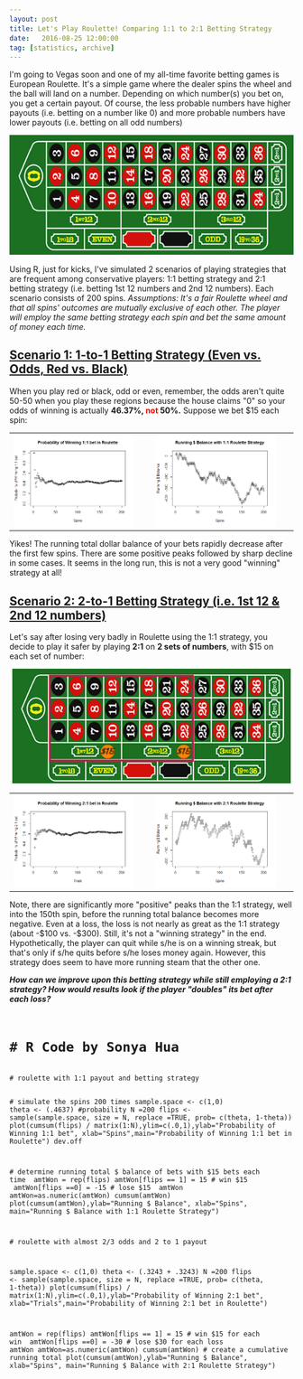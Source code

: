 ```yaml
---
layout: post
title: Let's Play Roulette! Comparing 1:1 to 2:1 Betting Strategy
date:   2016-08-25 12:00:00
tag: [statistics, archive]
---
```

<html>
<head><link rel="stylesheet" href="/css/main.css">
</head>
<body>
<p> I'm going to Vegas soon and one of my all-time favorite betting games is European Roulette. It's a simple game where the dealer spins the wheel and the ball will land on a number. Depending on which number(s) you bet on, you get a certain payout. Of course, the less probable numbers have higher payouts (i.e. betting on a number like 0) and more probable numbers have lower payouts (i.e. betting on all odd numbers)
<div align ="center"><img src="/images/postimages/roulette-board.jpg"></div>
</p>

<p> Using R, just for kicks, I've simulated 2 scenarios of playing strategies that are frequent among conservative players: 1:1 betting strategy and 2:1 betting strategy (i.e. betting 1st 12 numbers and 2nd 12 numbers). Each scenario consists of 200 spins. <i>Assumptions: It's a fair Roulette wheel and that all spins' outcomes are mutually exclusive of each other. The player will employ the same betting strategy each spin and bet the same amount of money each time.</i>

<h2><u>Scenario 1: 1-to-1 Betting Strategy (Even vs. Odds, Red vs. Black)</u></h2>

<p>When you play red or black, odd or even, remember, the odds aren't quite 50-50 when you play these regions because the house claims "0" so your odds of winning is actually <b>46.37%, <font color="red">not </font>50%.</b> Suppose we bet $15 each spin:</p>
<table style="width:100%">
<tr><td><img src="/images/postimages/prob-win-1-1.png" style="width:90%"></td><td><img src="/images/postimages/runningbal1to1.png" style="width:90%"></td></tr></table>
<p>Yikes! The running total dollar balance of your bets rapidly decrease after the first few spins. There are some positive peaks followed by sharp decline in some cases. It seems in the long run, this is not a very good "winning" strategy at all! </p>

<h2><u>Scenario 2: 2-to-1 Betting Strategy (i.e. 1st 12 & 2nd 12 numbers)</u></h2>

<p>Let's say after losing very badly in Roulette using the 1:1 strategy, you decide to play it safer by playing <b>2:1</b> on <b>2 sets of numbers</b>, with $15 on each set of number:

<div align ="center"><img src="/images/postimages/roulette2to1.png"></div>
<table style="width:100%">
<tr><td><img src="/images/postimages/prob-win-2-1.png" style="width:90%"></td><td><img src="/images/postimages/runningbal2to1.png" style="width:90%"></td></tr></table>

<p>Note, there are significantly more "positive" peaks than the 1:1 strategy, well into the 150th spin, before the running total balance becomes more negative. Even at a loss, the loss is not nearly as great as the 1:1 strategy (about -$100 vs. -$300). Still, it's not a "winning strategy" in the end. Hypothetically, the player can quit while s/he is on a winning streak, but that's only if s/he quits before s/he loses money again. However, this strategy does seem to have more running steam that the other one.</p> 

<p><b><i>How can we improve upon this betting strategy while still employing a 2:1 strategy? How would results look if the player "doubles" its bet after each loss? </i> </b></p>
<pre><code>
<h1># R Code by Sonya Hua</h1>
<cmt># roulette with 1:1 payout and betting strategy</cmt>

<cmt># simulate the spins 200 times</cmt>
sample.space <- c(1,0)
theta <- (.4637) <cmt>#probability</cmt>
N =200
flips <- sample(sample.space, size = N, replace =TRUE, prob= c(theta, 1-theta))
plot(cumsum(flips) / matrix(1:N),ylim=c(.0,1),ylab="Probability of Winning 1:1 bet", 
xlab="Spins",main="Probability of Winning 1:1 bet in Roulette")
dev.off

<cmt># determine running total $ balance of bets with $15 bets each time </cmt>
amtWon = rep(flips)
amtWon[flips == 1] = 15 <cmt># win $15 </cmt>
amtWon[flips ==0] = -15 <cmt># lose $15 </cmt>
amtWon
amtWon=as.numeric(amtWon)
cumsum(amtWon)
plot(cumsum(amtWon),ylab="Running $ Balance", xlab="Spins", 
main="Running $ Balance with 1:1 Roulette Strategy")

<cmt># roulette with almost 2/3 odds and 2 to 1 payout</cmt>

sample.space <- c(1,0)
theta <- (.3243 + .3243)
N =200
flips <- sample(sample.space, size = N, replace =TRUE, prob= c(theta, 1-theta))
plot(cumsum(flips) / matrix(1:N),ylim=c(.0,1),ylab="Probability of Winning 2:1 bet", 
xlab="Trials",main="Probability of Winning 2:1 bet in Roulette")

amtWon = rep(flips)
amtWon[flips == 1] = 15 <cmt># win $15 for each win </cmt>
amtWon[flips ==0] = -30 <cmt># lose $30 for each loss </cmt>
amtWon
amtWon=as.numeric(amtWon)
cumsum(amtWon) # create a cumulative running total
plot(cumsum(amtWon),ylab="Running $ Balance", xlab="Spins", 
main="Running $ Balance with 2:1 Roulette Strategy")

</code></pre>